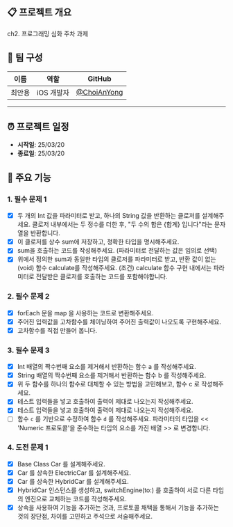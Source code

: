 ## 📋 프로젝트 개요

ch2. 프로그래밍 심화 주차 과제


## 👥 팀 구성

| 이름      | 역할       | GitHub                           |
| -------- | -------- | --------------------------------- |
| 최안용   | iOS 개발자 | [@ChoiAnYong](https://github.com/ChoiAnYong) |

---

## ⏰ 프로젝트 일정

- **시작일**: 25/03/20  
- **종료일**: 25/03/20


## 📱 주요 기능

### 1. 필수 문제 1
- [x] 두 개의 Int 값을 파라미터로 받고, 하나의 String 값을 반환하는 클로저를 설계해주세요.
    클로저 내부에서는 두 정수를 더한 후, "두 수의 합은 {합계} 입니다"라는 문자열을 반환합니다.
- [x] 이 클로저를 상수 sum에 저장하고, 정확한 타입을 명시해주세요.
- [x] sum을 호출하는 코드를 작성해주세요. (파라미터로 전달하는 값은 임의로 선택)
- [x] 위에서 정의한 sum과 동일한 타입의 클로저를 파라미터로 받고, 반환 값이 없는(void) 함수 calculate를 작성해주세요.
   (조건) calculate 함수 구현 내에서는 파라미터로 전달받은 클로저를 호출하는 코드를 포함해야합니다.
   
### 2. 필수 문제 2
- [x] forEach 문을 map 을 사용하는 코드로 변환해주세요. 
- [x] 주어진 입력값을 고차함수를 체이닝하여 주어진 출력값이 나오도록 구현해주세요.
- [x] 고차함수를 직접 만들어 봅니다. 

### 3. 필수 문제 3
- [x] Int 배열의 짝수번째 요소를 제거해서 반환하는 함수 a 를 작성해주세요.
- [x] String 배열의 짝수번째 요소를 제거해서 반환하는 함수 b 를 작성해주세요.
- [x] 위 두 함수를 하나의 함수로 대체할 수 있는 방법을 고민해보고, 함수 c 로 작성해주세요.
- [x] 테스트 입력들을 넣고 호출하여 출력이 제대로 나오는지 작성해주세요.
- [x] 테스트 입력들을 넣고 호출하여 출력이 제대로 나오는지 작성해주세요.
- [ ]  함수 `c` 를 기반으로 수정하여 함수 `d` 를 작성해주세요.
    파라미터의 타입을 << 'Numeric 프로토콜'을 준수하는 타입의 요소를 가진 배열 >> 로 변경합니다.

### 4. 도전 문제 1
- [x] Base Class Car 를 설계해주세요.
- [x] Car 를 상속한 ElectricCar 를 설계해주세요.
- [x] Car 를 상속한 HybridCar 를 설계해주세요.
- [x] HybridCar 인스턴스를 생성하고, switchEngine(to:) 를 호출하여 서로 다른 타입의 엔진으로 교체하는 코드를 작성해주세요.
- [x] 상속을 사용하여 기능을 추가하는 것과, 프로토콜 채택을 통해서 기능을 추가하는 것의 장단점, 차이를 고민하고 주석으로 서술해주세요. 
